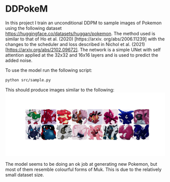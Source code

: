 # DDPokeM
In this project I train an unconditional DDPM to sample images of Pokemon 
using the following dataset https://huggingface.co/datasets/huggan/pokemon. 
The method used is similar to that of Ho et al. (2020) [https://arxiv.
org/abs/2006.11239] with the changes to the scheduler and loss described in
Nichol et al. (2021) [https://arxiv.org/abs/2102.09672]. The network is 
a simple UNet with self attention applied at the 32x32 and 16x16 layers and is 
used to predict the added noise. 

To use the model run the following script:
```bash
python src/sample.py
```
This should produce images similar to the following:
![plot](./results/pokemon.png)

The model seems to be doing an ok job at generating new Pokemon, but most of 
them resemble colourful forms of Muk. This is due to the 
relatively small dataset size.
